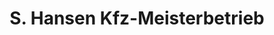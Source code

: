 ---
title: "S. Hansen Kfz-Meisterbetrieb"
url: /simmern/s-hansen-kfz-meisterbetrieb/
shop: Autowerkstatt
---